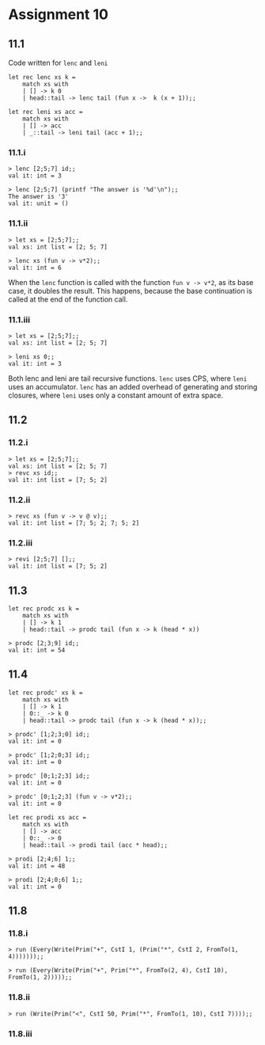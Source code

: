 # Assignment 10

## 11.1

Code written for `lenc` and `leni`

```{}
let rec lenc xs k =
    match xs with
    | [] -> k 0
    | head::tail -> lenc tail (fun x ->  k (x + 1));;

let rec leni xs acc = 
    match xs with
    | [] -> acc
    | _::tail -> leni tail (acc + 1);;
```

### 11.1.i

```{}
> lenc [2;5;7] id;;
val it: int = 3

> lenc [2;5;7] (printf "The answer is '%d'\n");;
The answer is '3'
val it: unit = ()
```

### 11.1.ii

```{}
> let xs = [2;5;7];;
val xs: int list = [2; 5; 7]

> lenc xs (fun v -> v*2);;
val it: int = 6
```

When the `lenc` function is called with the function `fun v -> v*2`, as its base case, it doubles the result.
This happens, because the base continuation is called at the end of the function call.

### 11.1.iii

```{}
> let xs = [2;5;7];;
val xs: int list = [2; 5; 7]

> leni xs 0;;
val it: int = 3
```

Both lenc and leni are tail recursive functions.
`lenc` uses CPS, where `leni` uses an accumulator.
`lenc` has an added overhead of generating and storing closures, where `leni` uses only a constant amount of extra space.

## 11.2

### 11.2.i

```{}
> let xs = [2;5;7];;
val xs: int list = [2; 5; 7]
> revc xs id;;
val it: int list = [7; 5; 2]
```

### 11.2.ii

```{}
> revc xs (fun v -> v @ v);;
val it: int list = [7; 5; 2; 7; 5; 2]
```

### 11.2.iii

```{}
> revi [2;5;7] [];;
val it: int list = [7; 5; 2]
```

## 11.3

```{}
let rec prodc xs k =
    match xs with
    | [] -> k 1
    | head::tail -> prodc tail (fun x -> k (head * x))
```

```{}
> prodc [2;3;9] id;;
val it: int = 54
```

## 11.4

```{}
let rec prodc' xs k =
    match xs with
    | [] -> k 1
    | 0::_ -> k 0
    | head::tail -> prodc tail (fun x -> k (head * x));;
```

```{}
> prodc' [1;2;3;0] id;;
val it: int = 0

> prodc' [1;2;0;3] id;;
val it: int = 0

> prodc' [0;1;2;3] id;;
val it: int = 0

> prodc' [0;1;2;3] (fun v -> v*2);;
val it: int = 0
```

```{}
let rec prodi xs acc = 
    match xs with
    | [] -> acc
    | 0::_ -> 0
    | head::tail -> prodi tail (acc * head);;
```

```{}
> prodi [2;4;6] 1;;
val it: int = 48

> prodi [2;4;0;6] 1;;
val it: int = 0
```

## 11.8

### 11.8.i

```{}
> run (Every(Write(Prim("+", CstI 1, (Prim("*", CstI 2, FromTo(1, 4)))))));;
```

```{}
> run (Every(Write(Prim("+", Prim("*", FromTo(2, 4), CstI 10), FromTo(1, 2)))));;
```

### 11.8.ii

```{}
> run (Write(Prim("<", CstI 50, Prim("*", FromTo(1, 10), CstI 7))));;
```

### 11.8.iii